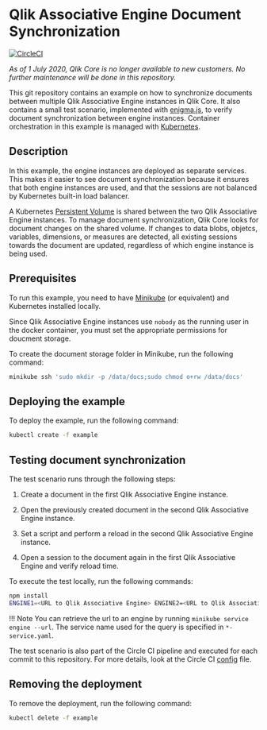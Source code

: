 # Qlik Associative Engine Document Synchronization

[![CircleCI](https://circleci.com/gh/qlik-oss/core-document-synchronization.svg?style=shield)](https://circleci.com/gh/qlik-oss/core-document-synchronization)

*As of 1 July 2020, Qlik Core is no longer available to new customers. No further maintenance will be done in this repository.*

This git repository contains an example on how to synchronize documents between multiple Qlik Associative Engine instances in Qlik Core. It also contains a small test scenario, implemented with [enigma.js](https://github.com/qlik-oss/enigma.js/), to verify document synchronization between engine instances. Container orchestration in this example is managed with [Kubernetes]( https://kubernetes.io/).

## Description

In this example, the engine instances are deployed as separate services. This makes it easier to see document synchronization because it ensures that both engine instances are used, and that the sessions are not balanced by Kubernetes built-in load balancer.

A Kubernetes [Persistent Volume](https://kubernetes.io/docs/concepts/storage/persistent-volumes/) is shared between the two Qlik Associative Engine instances.
To manage document synchronization, Qlik Core looks for document changes on the shared volume. 
If changes to data blobs, objetcs, variables, dimensions, or measures are detected, all existing sessions towards the document are updated, regardless of which engine instance is being used.

## Prerequisites

To run this example, you need to have [Minikube](https://github.com/kubernetes/minikube) (or equivalent) and Kubernetes installed locally.

Since Qlik Associative Engine instances use `nobody` as the running user in the docker container,
you must set the appropriate permissions for doucment storage.

To create the document storage folder in Minikube, run the following command:

```sh
minikube ssh 'sudo mkdir -p /data/docs;sudo chmod o+rw /data/docs'
```

## Deploying the example

To deploy the example, run the following command:

```sh
kubectl create -f example
```

## Testing document synchronization

The test scenario runs through the following steps:

1. Create a document in the first Qlik Associative Engine instance.

1. Open the previously created document in the second Qlik Associative Engine instance.

1. Set a script and perform a reload in the second Qlik Associative Engine instance.

1. Open a session to the document again in the first Qlik Associative Engine and verify reload time.

To execute the test locally, run the following commands:

```sh
npm install
ENGINE1=<URL to Qlik Associative Engine> ENGINE2=<URL to Qlik Associative Engine> npm run test
```

!!! Note
    You can retrieve the url to an engine by running `minikube service engine --url`. The service name used for the query is specified       in `*-service.yaml`.

The test scenario is also part of the Circle CI pipeline and executed for each commit to this repository. For more details, look at the Circle CI [config](./.circleci/config.yml) file.

## Removing the deployment

To remove the deployment, run the following command:

```sh
kubectl delete -f example
```
